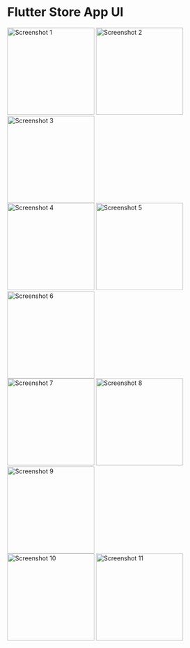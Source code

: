 # Flutter Store App UI

<div style="display: flex; flex-wrap: wrap; justify-content: space-between;">

  <!-- First set of three images -->
  <div>
    <img src="https://github.com/mostafamahmoud145/Flutter_Store_Ui/assets/77023213/bd0e18dd-3ea0-443a-9d0d-7a4848a7ddef" alt="Screenshot 1" width="200" />
    <img src="https://github.com/mostafamahmoud145/Flutter_Store_Ui/assets/77023213/fe7baf91-993a-45d4-bf7d-9a996929a083" alt="Screenshot 2" width="200" />
    <img src="https://github.com/mostafamahmoud145/Flutter_Store_Ui/assets/77023213/e537fc55-27e5-499a-904f-ec1cc6e70dc7" alt="Screenshot 3" width="200" />
  </div>

  <!-- Second set of three images -->
  <div>
    <img src="https://github.com/mostafamahmoud145/Flutter_Store_Ui/assets/77023213/347963cf-6fa1-4f5a-93ef-811aa491d384" alt="Screenshot 4" width="200" />
    <img src="https://github.com/mostafamahmoud145/Flutter_Store_Ui/assets/77023213/ea394a3d-5e86-430c-a164-1ef5b6cc556f" alt="Screenshot 5" width="200" />
    <img src="https://github.com/mostafamahmoud145/Flutter_Store_Ui/assets/77023213/c1bff3f5-3233-4d21-b4f2-8a74aa7efd65" alt="Screenshot 6" width="200" />
  </div>

  <!-- Third set of three images -->
  <div>
    <img src="https://github.com/mostafamahmoud145/Flutter_Store_Ui/assets/77023213/1ebd88de-a431-457a-81c0-fc44508be07e" alt="Screenshot 7" width="200" />
    <img src="https://github.com/mostafamahmoud145/Flutter_Store_Ui/assets/77023213/f054c7a9-3a57-49e8-a107-bbe39eb7b949" alt="Screenshot 8" width="200" />
    <img src="https://github.com/mostafamahmoud145/Flutter_Store_Ui/assets/77023213/61cc2b89-1f9c-4fce-a1bc-4839275e5ce0" alt="Screenshot 9" width="200" />
  </div>

  <!-- Fourth set of three images -->
  <div>
    <img src="https://github.com/mostafamahmoud145/Flutter_Store_Ui/assets/77023213/866e43dc-a221-48c1-9a6d-d7249bf0b3a9" alt="Screenshot 10" width="200" />
    <img src="https://github.com/mostafamahmoud145/Flutter_Store_Ui/assets/77023213/b16d0ff2-496c-4887-a6da-2ad144aef1d2" alt="Screenshot 11" width="200" />
  </div>
</div>



